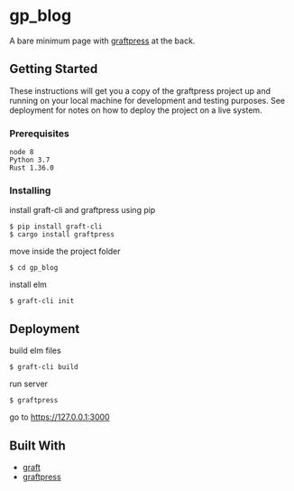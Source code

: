 # gp_blog

A bare minimum page with [graftpress](https://github.com/amitu/graftpress) at the back.

## Getting Started

These instructions will get you a copy of the graftpress  project up and running on your local machine for development and testing purposes. See deployment for notes on how to deploy the project on a live system.

### Prerequisites



```
node 8
Python 3.7
Rust 1.36.0
```

### Installing

install graft-cli and graftpress using pip

```
$ pip install graft-cli
$ cargo install graftpress

```

move inside the project folder

```
$ cd gp_blog

```

install elm

```
$ graft-cli init

```


## Deployment

build elm files

```
$ graft-cli build

```

run server

```
$ graftpress

```

go to https://127.0.0.1:3000



## Built With

* [graft](https://github.com/amitu/graft) 
* [graftpress](https://github.com/amitu/graftpress)